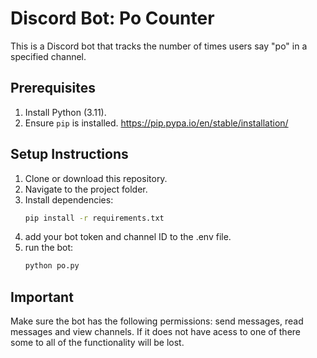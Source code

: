 # Discord Bot: Po Counter

This is a Discord bot that tracks the number of times users say "po" in a specified channel.

## Prerequisites
1. Install Python (3.11).
2. Ensure `pip` is installed.
https://pip.pypa.io/en/stable/installation/

## Setup Instructions
1. Clone or download this repository.
2. Navigate to the project folder.
3. Install dependencies:
   ```bash
   pip install -r requirements.txt
4. add your bot token and channel ID to the .env file.
5. run the bot:
   ```bash
   python po.py

## Important
Make sure the bot has the following permissions: send messages, read messages and view channels.
If it does not have acess to one of there some to all of the functionality will be lost.